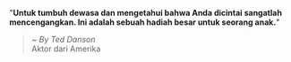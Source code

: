 "**Untuk tumbuh dewasa dan mengetahui bahwa Anda dicintai sangatlah mencengangkan. Ini adalah sebuah hadiah besar untuk seorang anak.**"

> ~ _By Ted Danson_  
Aktor dari Amerika
